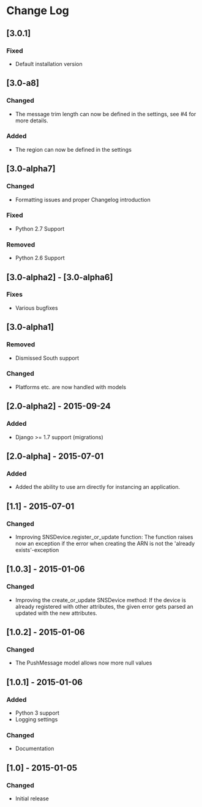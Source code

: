 # Change Log

## [3.0.1]
### Fixed
-  Default installation version

## [3.0-a8]
### Changed
-  The message trim length can now be defined in the settings, see #4 for more details.
### Added
-  The region can now be defined in the settings

## [3.0-alpha7]
### Changed
-  Formatting issues and proper Changelog introduction

### Fixed
-  Python 2.7 Support

### Removed
-  Python 2.6 Support

## [3.0-alpha2] - [3.0-alpha6]
### Fixes
-  Various bugfixes

## [3.0-alpha1]
### Removed
-  Dismissed South support

### Changed
-  Platforms etc. are now handled with models

## [2.0-alpha2] - 2015-09-24
### Added
-  Django >= 1.7 support (migrations)

## [2.0-alpha] - 2015-07-01
### Added
-  Added the ability to use arn directly for instancing an application.

## [1.1] - 2015-07-01
### Changed
-  Improving SNSDevice.register_or_update function: The function raises now an exception if the error when creating the
ARN is not the 'already exists'-exception


## [1.0.3] - 2015-01-06
### Changed
-  Improving the create_or_update SNSDevice method: If the device is already registered with other attributes, the
given error gets parsed an updated with the new attributes.

## [1.0.2] - 2015-01-06
### Changed
-  The PushMessage model allows now more null values

## [1.0.1] - 2015-01-06
### Added
-  Python 3 support
-  Logging settings

### Changed
- Documentation

## [1.0] - 2015-01-05
### Changed
-  Initial release



